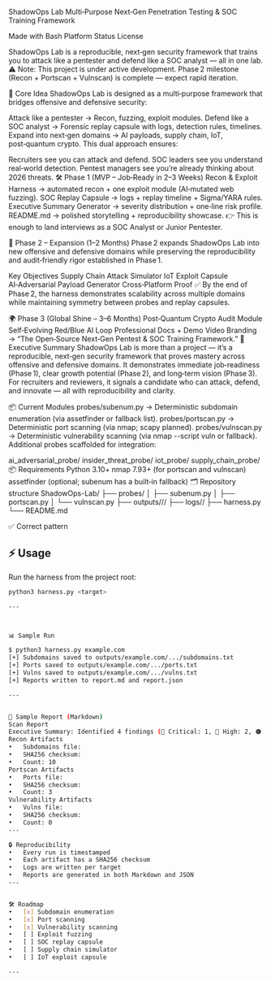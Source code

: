 ShadowOps Lab
Multi‑Purpose Next‑Gen Penetration Testing & SOC Training Framework

Made with Bash Platform Status License

ShadowOps Lab is a reproducible, next‑gen security framework that trains you to attack like a pentester and defend like a SOC analyst — all in one lab.
⚠️ Note: This project is under active development. Phase 2 milestone (Recon + Portscan + Vulnscan) is complete — expect rapid iteration.

🎯 Core Idea
ShadowOps Lab is designed as a multi‑purpose framework that bridges offensive and defensive security:

Attack like a pentester → Recon, fuzzing, exploit modules.
Defend like a SOC analyst → Forensic replay capsule with logs, detection rules, timelines.
Expand into next‑gen domains → AI payloads, supply chain, IoT, post‑quantum crypto.
This dual approach ensures:

Recruiters see you can attack and defend.
SOC leaders see you understand real‑world detection.
Pentest managers see you’re already thinking about 2026 threats.
🛠️ Phase 1 (MVP – Job‑Ready in 2–3 Weeks)
Recon & Exploit Harness → automated recon + one exploit module (AI‑mutated web fuzzing).
SOC Replay Capsule → logs + replay timeline + Sigma/YARA rules.
Executive Summary Generator → severity distribution + one‑line risk profile.
README.md → polished storytelling + reproducibility showcase.
👉 This is enough to land interviews as a SOC Analyst or Junior Pentester.

🚀 Phase 2 – Expansion (1–2 Months)
Phase 2 expands ShadowOps Lab into new offensive and defensive domains while preserving the reproducibility and audit‑friendly rigor established in Phase 1.

Key Objectives
Supply Chain Attack Simulator
IoT Exploit Capsule
AI‑Adversarial Payload Generator
Cross‑Platform Proof
✅ By the end of Phase 2, the harness demonstrates scalability across multiple domains while maintaining symmetry between probes and replay capsules.

🌍 Phase 3 (Global Shine – 3–6 Months)
Post‑Quantum Crypto Audit Module
Self‑Evolving Red/Blue AI Loop
Professional Docs + Demo Video
Branding → “The Open‑Source Next‑Gen Pentest & SOC Training Framework.”
📌 Executive Summary
ShadowOps Lab is more than a project — it’s a reproducible, next‑gen security framework that proves mastery across offensive and defensive domains.
It demonstrates immediate job‑readiness (Phase 1), clear growth potential (Phase 2), and long‑term vision (Phase 3).
For recruiters and reviewers, it signals a candidate who can attack, defend, and innovate — all with reproducibility and clarity.

📦 Current Modules
probes/subenum.py → Deterministic subdomain enumeration (via assetfinder or fallback list).
probes/portscan.py → Deterministic port scanning (via nmap; scapy planned).
probes/vulnscan.py → Deterministic vulnerability scanning (via nmap --script vuln or fallback).
Additional probes scaffolded for integration:

ai_adversarial_probe/
insider_threat_probe/
iot_probe/
supply_chain_probe/
📦 Requirements
Python 3.10+
nmap 7.93+ (for portscan and vulnscan)
assetfinder (optional; subenum has a built‑in fallback)
🗂️ Repository structure
ShadowOps-Lab/ ├── probes/ │ ├── subenum.py │ ├── portscan.py │ └── vulnscan.py ├── outputs/// ├── logs// ├── harness.py └── README.md

✅ Correct pattern
## ⚡ Usage
Run the harness from the project root:

```bash
python3 harness.py <target> 

---



📊 Sample Run

$ python3 harness.py example.com
[+] Subdomains saved to outputs/example.com/.../subdomains.txt
[+] Ports saved to outputs/example.com/.../ports.txt
[+] Vulns saved to outputs/example.com/.../vulns.txt
[+] Reports written to report.md and report.json

---


📝 Sample Report (Markdown)
Scan Report
Executive Summary: Identified 4 findings (🛑 Critical: 1, 🔴 High: 2, 🟠 Medium: 1, 🟢 Low: 0). Weighted score 75 → 🛑 Critical Risk.
Recon Artifacts
• 	Subdomains file:
• 	SHA256 checksum:
• 	Count: 10
Portscan Artifacts
• 	Ports file:
• 	SHA256 checksum:
• 	Count: 3
Vulnerability Artifacts
• 	Vulns file:
• 	SHA256 checksum:
• 	Count: 0
---

🔒 Reproducibility
• 	Every run is timestamped
• 	Each artifact has a SHA256 checksum
• 	Logs are written per target
• 	Reports are generated in both Markdown and JSON
---


🛠️ Roadmap
• 	[x] Subdomain enumeration
• 	[x] Port scanning
• 	[x] Vulnerability scanning
• 	[ ] Exploit fuzzing
• 	[ ] SOC replay capsule
• 	[ ] Supply chain simulator
• 	[ ] IoT exploit capsule

---
